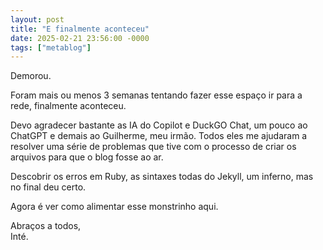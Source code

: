 ```yaml
---
layout: post
title: "E finalmente aconteceu"
date: 2025-02-21 23:56:00 -0000
tags: ["metablog"]
---
```

Demorou.
  
Foram mais ou menos 3 semanas tentando fazer esse espaço ir para a rede, finalmente aconteceu.

Devo agradecer bastante as IA do Copilot e DuckGO Chat, um pouco ao ChatGPT e demais ao Guilherme, meu irmão. Todos eles me ajudaram a resolver uma série de problemas que tive com o processo de criar os arquivos para que o blog fosse ao ar.

Descobrir os erros em Ruby, as sintaxes todas do Jekyll, um inferno, mas no final deu certo.

Agora é ver como alimentar esse monstrinho aqui.

Abraços a todos,   
Inté.
